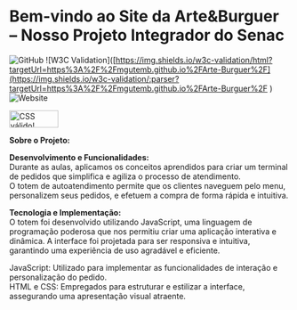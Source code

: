 # Bem-vindo ao Site da Arte&Burguer – Nosso Projeto Integrador do Senac
![GitHub](https://img.shields.io/github/license/mgutemb/Arte-Burguer)
![W3C Validation]([https://img.shields.io/w3c-validation/html?targetUrl=https%3A%2F%2Fmgutemb.github.io%2FArte-Burguer%2F](https://img.shields.io/w3c-validation/:parser?targetUrl=https%3A%2F%2Fmgutemb.github.io%2FArte-Burguer%2F
)
![Website](https://img.shields.io/website?url=https%3A%2F%2Fmgutemb.github.io%2FArte-Burguer%2F)

<p>
<a href="http://jigsaw.w3.org/css-validator/check/referer">
    <img style="border:0;width:88px;height:31px"
        src="http://jigsaw.w3.org/css-validator/images/vcss-blue"
        alt="CSS válido!" />
    </a>
</p>

**Sobre o Projeto:** <br>

**Desenvolvimento e Funcionalidades:** <br>
Durante as aulas, aplicamos os conceitos aprendidos para criar um terminal de pedidos que simplifica e agiliza o processo
de atendimento. <br>O totem de autoatendimento permite que os clientes naveguem pelo menu, personalizem seus pedidos, e efetuem a compra de forma rápida e intuitiva. <br>

**Tecnologia e Implementação:** <br>
O totem foi desenvolvido utilizando JavaScript, uma linguagem de programação poderosa que nos permitiu criar uma aplicação interativa e dinâmica. A interface foi projetada para ser responsiva e intuitiva, 
garantindo uma experiência de uso agradável e eficiente.

JavaScript: Utilizado para implementar as funcionalidades de interação e personalização do pedido. <br>
HTML e CSS: Empregados para estruturar e estilizar a interface, assegurando uma apresentação visual atraente.<br>


